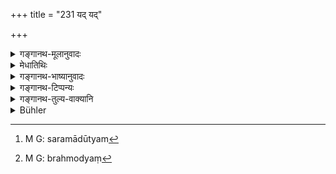+++
title = "231 यद् यद्"

+++

<details><summary>गङ्गानथ-मूलानुवादः</summary>

Whatever may be agreeable to the Brāhmaṇas, that he shall give ungrudgingly. He shall relate stories told in the Veda; as this is liked by the Pitṛs.—(231)
</details>

<details><summary>मेधातिथिः</summary>

**यद् यद्** अन्नं व्यञ्जनं पानं चाभिलषेयुस् **तत् तद्** **अमत्सरः** अलुब्धो **दद्यात्** । मत्सर इति लोभनाम । **रोचेत** प्रीतिं जनयेत् । **ब्रह्मोद्याः ।** ब्रह्मणि वेदे या उद्यन्ते कथ्यन्ते ता **ब्रह्मोद्याः** देवासुरयुद्धं वृत्रवधः सरमाकृत्यम्[^३९९] इत्याद्याः । अथ वा "कः स्विद् एकाकी चरति" (व्स् २३.९) इत्यादि । "ब्रह्माद्याश्[^४००] च कथाः" इति पाठः । तत्प्रधानमन्त्रार्थनिरूपणाद्याः कथाः संलापा लौकिकैः शब्दैः । **पितॄणाम् एतद् ईप्सितम्** अभिलषितम् इत्य् अर्थवादः ॥ ३.२२१ ॥


[^४००]:
     M G: brahmodyaṃ


[^३९९]:
     M G: saramādūtyam
</details>

<details><summary>गङ्गानथ-भाष्यानुवादः</summary>

Whatever food, vegetable or drink they may ask for,—all this he shall give ‘*ungrudgingly*’—without the least hesitation or covetousness. The term ‘*matsara*’ stands here for *avarice*.

‘*Be agreeable to*’—*i.e*., cause pleasure to.

‘*Told in the Veda*’—those that are related in the Veda; such, *e.g*., as the story of the war between the gods and demons, that of the death of Vṛttra, the doings of Saramā, and so forth. Or, it may stand for such stories as ‘*Kaḥ svidekākī charati*,’ etc. (Vājasaneya Saṃhitā, 23.9).

Another reading is ‘*brahmādyāśca kathāḥ*’—*i.e*., discourses, in ordinary language, upon the meaning of mantras bearing upon Brahman.

‘*This is liked by the Pitṛs*;’—this is a commendatory supplement.—(231)
</details>

<details><summary>गङ्गानथ-टिप्पन्यः</summary>

‘*Brahmodyāḥ kathāḥ*’—Buhler does not represent Medhātithi quite rightly: The explanation that he attributes to him, ‘riddles from the Veda’, is not found in Medhātithi at all. Medhātithi’s *first* explanation is—‘stories related in the Veda’;—the *second* alternative proposed is ‘such Vedic texts as the one contained in 23.9 of the Vājasaneya Saṃhitā’;—and the third explanation, ‘discourses, inordinary language, on the meaning of Mantras bearing upon Brāhmaṇ’, is offered as that of the reading ‘*Brahmodyāḥ kathāḥ*’. It will thus be seen that ‘riddles from the Veda’ are not found in Medhātithi at all. It is the third explanation apparently that has misled Buhler. Hopkins has quoted Medhātithi correctly.

This verse is quoted in *Gadādharapaddhati* (Kāla, p. 546);—in
*Śrāddhakriyākaumudī* (p. 158);—and in *Hemādri* (Śrāddha, p. 1027),
which adds the following notes:—‘*Brahmodyāḥ*’, stories that are related by the Brāhmaṇa, such as accounts of the war between the Gods and the Asuras, of the killing of Vṛttra, of Saramā and so forth,—or it may refer to such texts as ‘*Kaścidekāki charati* etc.’; ‘*Brahmādyāḥ*’ is another reading, which means—‘Those mantras and Arthavāda texts which deal with Brahman’; ‘*Kathāḥ*’, conversations in the ordinary language should be carried on, in connection with the said subjects;—‘*this is liked by the Pitṛs*’—this is *Arthavāda*.
</details>

<details><summary>गङ्गानथ-तुल्य-वाक्यानि</summary>

*Yājñavalkya* (1.240).—‘Free from anger and without hurry, one shall
offer such food as may be desired and *pure*—reciting the *Pavitra* mantras till complete satisfaction.’

*Laghu-Āśvalāyana* (23.68).—‘After the Brāhmaṇas have eaten to their
heart’s content, he shall pronounce the Gāyatrī.’

*Varūha-purāṇa* (Caturvarga-cintāmaṇi-Śrāddha, p. 1388).—‘The offerer
having offered food, clean, profuse and carefully prepared,—he should politely say —*please fall* *to*.’

*Yama* (Parāśaramādhava, p. 423).—‘So long as the food is pure, so long
as what is desired is offered, and so long as the offerer does not say
*I give*,—so long do the Pitṛs partake of the food.’

*Sumantu* (Parāśaramādhava, p. 424).—‘Without anger, he shall offer to
each such dishes as he may relish; they should be fed till they are fully satisfied; and he shall not selfishly keep back any food.’
</details>

<details><summary>Bühler</summary>

231	Whatever may please the Brahmanas, let him give without grudging it; let him give riddles from the Veda, for that is agreeable to the manes.
</details>
